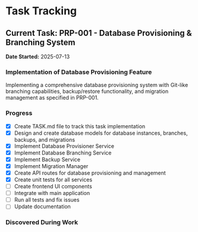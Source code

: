 # Task Tracking

## Current Task: PRP-001 - Database Provisioning & Branching System
**Date Started:** 2025-07-13

### Implementation of Database Provisioning Feature
Implementing a comprehensive database provisioning system with Git-like branching capabilities, backup/restore functionality, and migration management as specified in PRP-001.

### Progress
- [x] Create TASK.md file to track this task implementation
- [x] Design and create database models for database instances, branches, backups, and migrations
- [x] Implement Database Provisioner Service
- [x] Implement Database Branching Service
- [x] Implement Backup Service
- [x] Implement Migration Manager
- [x] Create API routes for database provisioning and management
- [x] Create unit tests for all services
- [ ] Create frontend UI components
- [ ] Integrate with main application
- [ ] Run all tests and fix issues
- [ ] Update documentation

### Discovered During Work
<!-- New tasks discovered during implementation will be added here -->